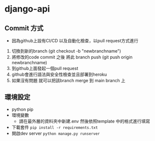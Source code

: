 # django-api
## Commit 方式
+ 因為github上設有CI/CD 以及自動化檢查，以pull request方式進行
1. 切換到新的branch (git checkout -b "newbranchname")
2. 將修改的code commit 之後 將此 branch push (git push origin newbranchname)
3. 到github上面發起一個pull request
4. github會進行語法與安全性檢查並且部署到heroku
5. 如果沒有問題 就可以把該branch merge 到 main branch 上

## 環境設定 
+ python pip
+ 環境變數
  + 請在最外層的資料夾中新建.env 然後依照template 中的格式進行填寫
+ 下載套件
  ```pip install -r requirements.txt```
+ 開啟dev server
```python manage.py runserver```
